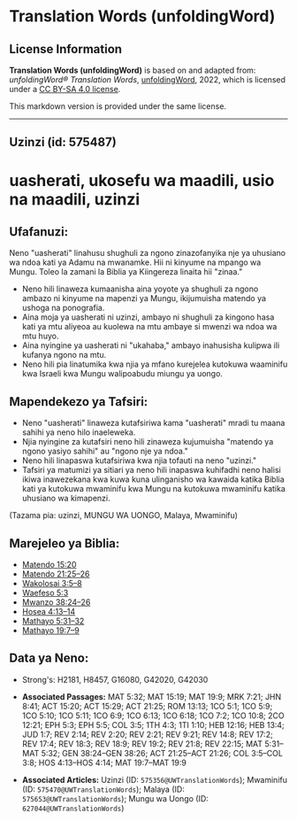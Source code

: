 # Translation Words (unfoldingWord)

## License Information

**Translation Words (unfoldingWord)** is based on and adapted from: _unfoldingWord® Translation Words_, [unfoldingWord](https://unfoldingword.org/utw), 2022, which is licensed under a [CC BY-SA 4.0 license](https://creativecommons.org/licenses/by-sa/4.0/legalcode.en).

This markdown version is provided under the same license.



--------------------------------

## Uzinzi (id: 575487)

uasherati, ukosefu wa maadili, usio na maadili, uzinzi
======================================================

Ufafanuzi:
----------

Neno "uasherati" linahusu shughuli za ngono zinazofanyika nje ya uhusiano wa ndoa kati ya Adamu na mwanamke. Hii ni kinyume na mpango wa Mungu. Toleo la zamani la Biblia ya Kiingereza linaita hii "zinaa."

* Neno hili linaweza kumaanisha aina yoyote ya shughuli za ngono ambazo ni kinyume na mapenzi ya Mungu, ikijumuisha matendo ya ushoga na ponografia.
* Aina moja ya uasherati ni uzinzi, ambayo ni shughuli za kingono hasa kati ya mtu aliyeoa au kuolewa na mtu ambaye si mwenzi wa ndoa wa mtu huyo.
* Aina nyingine ya uasherati ni "ukahaba," ambayo inahusisha kulipwa ili kufanya ngono na mtu.
* Neno hili pia linatumika kwa njia ya mfano kurejelea kutokuwa waaminifu kwa Israeli kwa Mungu walipoabudu miungu ya uongo.

Mapendekezo ya Tafsiri:
-----------------------

* Neno "uasherati" linaweza kutafsiriwa kama "uasherati" mradi tu maana sahihi ya neno hilo inaeleweka.
* Njia nyingine za kutafsiri neno hili zinaweza kujumuisha "matendo ya ngono yasiyo sahihi" au "ngono nje ya ndoa."
* Neno hili linapaswa kutafsiriwa kwa njia tofauti na neno "uzinzi."
* Tafsiri ya matumizi ya sitiari ya neno hili inapaswa kuhifadhi neno halisi ikiwa inawezekana kwa kuwa kuna ulinganisho wa kawaida katika Biblia kati ya kutokuwa mwaminifu kwa Mungu na kutokuwa mwaminifu katika uhusiano wa kimapenzi.

(Tazama pia: uzinzi, MUNGU WA UONGO, Malaya, Mwaminifu)

Marejeleo ya Biblia:
--------------------

* [Matendo 15:20](https://ref.ly/Acts15:20)
* [Matendo 21:25–26](https://ref.ly/Acts21:25-Acts21:26)
* [Wakolosai 3:5–8](https://ref.ly/Col3:5-Col3:8)
* [Waefeso 5:3](https://ref.ly/Eph5:3)
* [Mwanzo 38:24–26](https://ref.ly/Gen38:24-Gen38:26)
* [Hosea 4:13–14](https://ref.ly/Hos4:13-Hos4:14)
* [Mathayo 5:31–32](https://ref.ly/Matt5:31-Matt5:32)
* [Mathayo 19:7–9](https://ref.ly/Matt19:7-Matt19:9)

Data ya Neno:
-------------

* Strong's: H2181, H8457, G16080, G42020, G42030

* **Associated Passages:** MAT 5:32; MAT 15:19; MAT 19:9; MRK 7:21; JHN 8:41; ACT 15:20; ACT 15:29; ACT 21:25; ROM 13:13; 1CO 5:1; 1CO 5:9; 1CO 5:10; 1CO 5:11; 1CO 6:9; 1CO 6:13; 1CO 6:18; 1CO 7:2; 1CO 10:8; 2CO 12:21; EPH 5:3; EPH 5:5; COL 3:5; 1TH 4:3; 1TI 1:10; HEB 12:16; HEB 13:4; JUD 1:7; REV 2:14; REV 2:20; REV 2:21; REV 9:21; REV 14:8; REV 17:2; REV 17:4; REV 18:3; REV 18:9; REV 19:2; REV 21:8; REV 22:15; MAT 5:31–MAT 5:32; GEN 38:24–GEN 38:26; ACT 21:25–ACT 21:26; COL 3:5–COL 3:8; HOS 4:13–HOS 4:14; MAT 19:7–MAT 19:9
* **Associated Articles:** Uzinzi (ID: `575356@UWTranslationWords`); Mwaminifu (ID: `575470@UWTranslationWords`); Malaya (ID: `575653@UWTranslationWords`); Mungu wa Uongo (ID: `627044@UWTranslationWords`)

